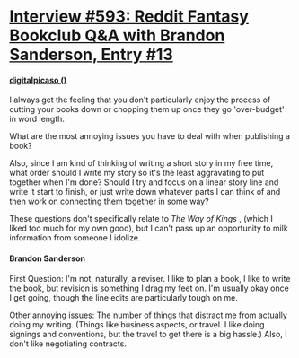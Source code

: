 # [Interview #593: Reddit Fantasy Bookclub Q&A with Brandon Sanderson, Entry #13](https://www.theoryland.com/intvmain.php?i=593#13)

#### [digitalpicaso ()](http://www.reddit.com/r/Fantasy_Bookclub/comments/fuq0p/qa_with_brandon_sanderson/c1isytr)

I always get the feeling that you don't particularly enjoy the process of cutting your books down or chopping them up once they go 'over-budget' in word length.

What are the most annoying issues you have to deal with when publishing a book?

Also, since I am kind of thinking of writing a short story in my free time, what order should I write my story so it's the least aggravating to put together when I'm done? Should I try and focus on a linear story line and write it start to finish, or just write down whatever parts I can think of and then work on connecting them together in some way?

These questions don't specifically relate to
*The Way of Kings*
, (which I liked too much for my own good), but I can't pass up an opportunity to milk information from someone I idolize.

#### Brandon Sanderson

First Question: I'm not, naturally, a reviser. I like to plan a book, I like to write the book, but revision is something I drag my feet on. I'm usually okay once I get going, though the line edits are particularly tough on me.

Other annoying issues: The number of things that distract me from actually doing my writing. (Things like business aspects, or travel. I like doing signings and conventions, but the travel to get there is a big hassle.) Also, I don't like negotiating contracts.

